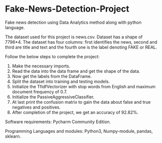 # Fake-News-Detection-Project
Fake news detection using Data Analytics method along  with python language.

The dataset used for this project is news.csv. Dataset has a shape of 7796*4.
The dataset has four columns: first identifies the news, second and third are title and text and the fourth one is the label denoting FAKE or REAL.

Follow the below steps to complete the project:

1. Make the necessary imports.
2. Read the data into the data frame and get the shape of the data.
3. Now get the labels from the DataFrame.
4. Split the dataset into training and testing models.
5. Initialize the TfidfVectorizer with stop words from English and maximum document frequency of 0.7.
6. Initialize the PassiveAggressiveClassifier.
7. At last print the confusion matrix to gain the data about false and true negatives and positives.
8. After completion of the project, we get an accuracy of 92.82%.

Software requirements: Pycharm Community Edition.

Programming Languages and modules: Python3, Numpy-module, pandas, sklearn.
